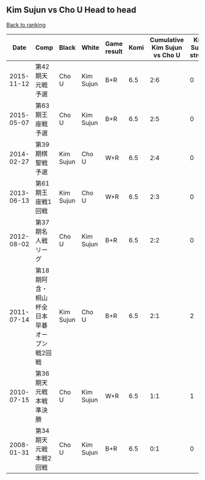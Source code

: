 ## Kim Sujun vs Cho U Head to head

[Back to ranking](../../index.md)




| **Date** | **Comp** | **Black** | **White** | **Game result** | **Komi** | **Cumulative Kim Sujun vs Cho U** | **Kim Sujun streak** | **Cho U streak** | 
| --- | --- | --- | --- | --- | --- | --- | --- | --- |
| 2015-11-12 | 第42期天元戦予選 | Cho U | Kim Sujun | B+R | 6.5 | 2:6 | 0 | 5 | 
| 2015-05-07 | 第63期王座戦予選 | Cho U | Kim Sujun | B+R | 6.5 | 2:5 | 0 | 4 | 
| 2014-02-27 | 第39期棋聖戦予選 | Kim Sujun | Cho U | W+R | 6.5 | 2:4 | 0 | 3 | 
| 2013-06-13 | 第61期王座戦1回戦 | Kim Sujun | Cho U | W+R | 6.5 | 2:3 | 0 | 2 | 
| 2012-08-02 | 第37期名人戦リーグ | Cho U | Kim Sujun | B+R | 6.5 | 2:2 | 0 | 1 | 
| 2011-07-14 | 第18期阿含・桐山杯全日本早碁オープン戦2回戦 | Kim Sujun | Cho U | B+R | 6.5 | 2:1 | 2 | 0 | 
| 2010-07-15 | 第36期天元戦本戦準決勝 | Cho U | Kim Sujun | W+R | 6.5 | 1:1 | 1 | 0 | 
| 2008-01-31 | 第34期天元戦本戦2回戦 | Cho U | Kim Sujun | B+R | 6.5 | 0:1 | 0 | 1 |




